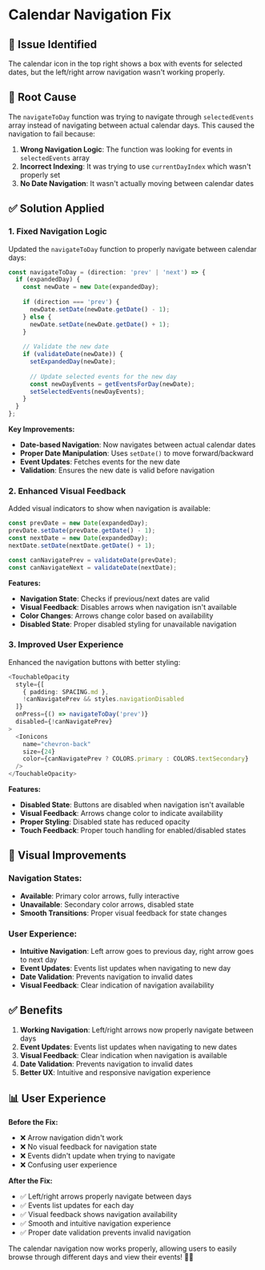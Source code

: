 # Calendar Navigation Fix

## 🎯 **Issue Identified**
The calendar icon in the top right shows a box with events for selected dates, but the left/right arrow navigation wasn't working properly.

## 🔧 **Root Cause**
The `navigateToDay` function was trying to navigate through `selectedEvents` array instead of navigating between actual calendar days. This caused the navigation to fail because:

1. **Wrong Navigation Logic**: The function was looking for events in `selectedEvents` array
2. **Incorrect Indexing**: It was trying to use `currentDayIndex` which wasn't properly set
3. **No Date Navigation**: It wasn't actually moving between calendar dates

## ✅ **Solution Applied**

### 1. **Fixed Navigation Logic**
Updated the `navigateToDay` function to properly navigate between calendar days:

```typescript
const navigateToDay = (direction: 'prev' | 'next') => {
  if (expandedDay) {
    const newDate = new Date(expandedDay);
    
    if (direction === 'prev') {
      newDate.setDate(newDate.getDate() - 1);
    } else {
      newDate.setDate(newDate.getDate() + 1);
    }
    
    // Validate the new date
    if (validateDate(newDate)) {
      setExpandedDay(newDate);
      
      // Update selected events for the new day
      const newDayEvents = getEventsForDay(newDate);
      setSelectedEvents(newDayEvents);
    }
  }
};
```

**Key Improvements:**
- **Date-based Navigation**: Now navigates between actual calendar dates
- **Proper Date Manipulation**: Uses `setDate()` to move forward/backward
- **Event Updates**: Fetches events for the new date
- **Validation**: Ensures the new date is valid before navigation

### 2. **Enhanced Visual Feedback**
Added visual indicators to show when navigation is available:

```typescript
const prevDate = new Date(expandedDay);
prevDate.setDate(prevDate.getDate() - 1);
const nextDate = new Date(expandedDay);
nextDate.setDate(nextDate.getDate() + 1);

const canNavigatePrev = validateDate(prevDate);
const canNavigateNext = validateDate(nextDate);
```

**Features:**
- **Navigation State**: Checks if previous/next dates are valid
- **Visual Feedback**: Disables arrows when navigation isn't available
- **Color Changes**: Arrows change color based on availability
- **Disabled State**: Proper disabled styling for unavailable navigation

### 3. **Improved User Experience**
Enhanced the navigation buttons with better styling:

```typescript
<TouchableOpacity
  style={[
    { padding: SPACING.md },
    !canNavigatePrev && styles.navigationDisabled
  ]}
  onPress={() => navigateToDay('prev')}
  disabled={!canNavigatePrev}
>
  <Ionicons 
    name="chevron-back" 
    size={24} 
    color={canNavigatePrev ? COLORS.primary : COLORS.textSecondary} 
  />
</TouchableOpacity>
```

**Features:**
- **Disabled State**: Buttons are disabled when navigation isn't available
- **Visual Feedback**: Arrows change color to indicate availability
- **Proper Styling**: Disabled state has reduced opacity
- **Touch Feedback**: Proper touch handling for enabled/disabled states

## 🎨 **Visual Improvements**

### **Navigation States:**
- **Available**: Primary color arrows, fully interactive
- **Unavailable**: Secondary color arrows, disabled state
- **Smooth Transitions**: Proper visual feedback for state changes

### **User Experience:**
- **Intuitive Navigation**: Left arrow goes to previous day, right arrow goes to next day
- **Event Updates**: Events list updates when navigating to new day
- **Date Validation**: Prevents navigation to invalid dates
- **Visual Feedback**: Clear indication of navigation availability

## ✅ **Benefits**

1. **Working Navigation**: Left/right arrows now properly navigate between days
2. **Event Updates**: Events list updates when navigating to new dates
3. **Visual Feedback**: Clear indication when navigation is available
4. **Date Validation**: Prevents navigation to invalid dates
5. **Better UX**: Intuitive and responsive navigation experience

## 📊 **User Experience**

**Before the Fix:**
- ❌ Arrow navigation didn't work
- ❌ No visual feedback for navigation state
- ❌ Events didn't update when trying to navigate
- ❌ Confusing user experience

**After the Fix:**
- ✅ Left/right arrows properly navigate between days
- ✅ Events list updates for each day
- ✅ Visual feedback shows navigation availability
- ✅ Smooth and intuitive navigation experience
- ✅ Proper date validation prevents invalid navigation

The calendar navigation now works properly, allowing users to easily browse through different days and view their events! 🎯✨ 